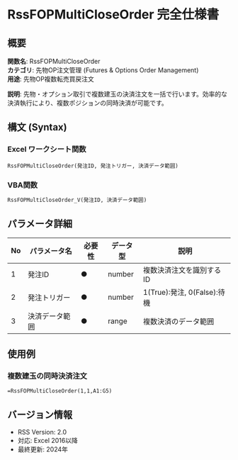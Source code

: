 # RssFOPMultiCloseOrder 完全仕様書

## 概要
**関数名**: RssFOPMultiCloseOrder  
**カテゴリ**: 先物OP注文管理 (Futures & Options Order Management)  
**用途**: 先物OP複数転売買戻注文  

**説明**: 先物・オプション取引で複数建玉の決済注文を一括で行います。効率的な決済執行により、複数ポジションの同時決済が可能です。

## 構文 (Syntax)

### Excel ワークシート関数
```excel
RssFOPMultiCloseOrder(発注ID, 発注トリガー, 決済データ範囲)
```

### VBA関数
```vb
RssFOPMultiCloseOrder_V(発注ID, 決済データ範囲)
```

## パラメータ詳細

| No | パラメータ名 | 必要性 | データ型 | 説明 |
|----|------------|--------|----------|------|
| 1 | 発注ID | ● | number | 複数決済注文を識別するID |
| 2 | 発注トリガー | ● | number | 1(True):発注, 0(False):待機 |
| 3 | 決済データ範囲 | ● | range | 複数決済のデータ範囲 |

## 使用例

### 複数建玉の同時決済注文
```excel
=RssFOPMultiCloseOrder(1,1,A1:G5)
```

## バージョン情報
- RSS Version: 2.0
- 対応: Excel 2016以降
- 最終更新: 2024年